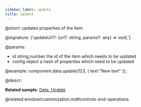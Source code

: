 ```yaml
---
sidebar_label: update
title: update
---          
```


@short: updates properties of the item

@signature: {'updateUrl?: (url?: string, params?: any) => void;'}
	
@params:
- id			string,number		the id of the item which needs to be updated
- config		object				a hash of properties which need to be updated


@example:
component.data.update(123, { text:"New text" });


@descr:

**Related sample**: [Data. Update](https://snippet.dhtmlx.com/4g90gi6b)

@related:window/customization.md#controls-and-operations
